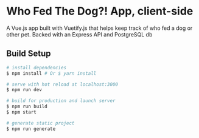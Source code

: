 # Who Fed The Dog?! App, client-side

A Vue.js app built with Vuetify.js that helps keep track of who fed a dog or other pet. Backed with an Express API and PostgreSQL db

## Build Setup

``` bash
# install dependencies
$ npm install # Or $ yarn install

# serve with hot reload at localhost:3000
$ npm run dev

# build for production and launch server
$ npm run build
$ npm start

# generate static project
$ npm run generate
```

